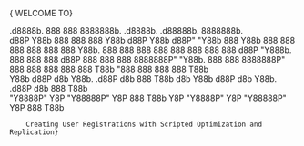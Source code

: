{                                    WELCOME TO}

  .d8888b.      888     888     8888888b.       .d8888b.       .d88888b.      8888888b.  
 d88P  Y88b     888     888     888   Y88b     d88P  Y88b     d88P" "Y88b     888   Y88b 
 888    888     888     888     888    888     Y88b.          888     888     888    888 
 888            888     888     888   d88P      "Y888b.       888     888     888   d88P 
 888            888     888     8888888P"          "Y88b.     888     888     8888888P"  
 888    888     888     888     888 T88b             "888     888     888     888 T88b   
 Y88b  d88P d8b Y88b. .d88P d8b 888  T88b  d8b Y88b  d88P d8b Y88b. .d88P d8b 888  T88b  
  "Y8888P"  Y8P  "Y88888P"  Y8P 888   T88b Y8P  "Y8888P"  Y8P  "Y88888P"  Y8P 888   T88b 

        Creating User Registrations with Scripted Optimization and Replication}
